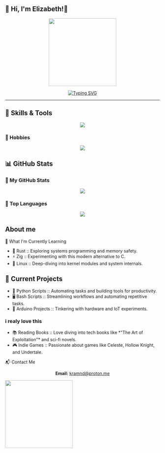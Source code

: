 <h2>🌟 Hi, I'm Elizabeth!🌟</h2>
<div align="center">
<img src="https://media.giphy.com/media/L5IljOSeFq8P6/giphy.gif" width="220" />
</div>
<p align="center">
<a href="https://git.io/typing-svg">
<img src="https://readme-typing-svg.demolab.com?font=DM+Sans&weight=700&pause=1005&color=DEA4F7&center=FALSO&vCenter=FALSO&repeat=verdadero&width=435&lines=Hacker%2C+programmer%2C+i%27m+just+curious+%3AD;CTF+player%3A+No+system+is+Safe+%3E%3A3c;Cybersecurity+enthusiast" alt="Typing SVG" />
</a>
</p>
    <hr> 
<h2>🌟 Skills & Tools</h2>
<p align="center">
<a href="https://skillicons.dev">
<img src="https://skillicons.dev/icons?i=py,rust,zig,cpp,kali,aws,docker,linux,bash,git,neovim," />
</a>
<h3>🎯 Hobbies</h3>
<p align="center">
<a href="https://skillicons.dev">
<img src="https://skillicons.dev/icons?i=bots,arduino,arch,actix,svelte,mongodb" />
</a>
</p>
<h2>📊 GitHub Stats</h2>
<h3>🌈 My GitHub Stats</h3>
<p align="center">
<img src="https://github-readme-stats.vercel.app/api?username=agathoz&show_icons=true&title_color=FF69B4&icon_color=DEA4F7&text_color=FFFFFF&bg_color=1E1E1E" />
</p>
<h3>🌟 Top Languages</h3>
<p align="center">
<img src="https://github-readme-stats.vercel.app/api/top-langs/?username=agathoz&layout=compact&langs_count=8&theme=onedark" />
</p>
<h2>About me</h2> 
🌱 What I'm Currently Learning
<ul>
<li> 🦀 Rust :: Exploring systems programming and memory safety.</li>
<li> ⚡ Zig  :: Experimenting with this modern alternative to C.</li>
<li> 🐧 Linux :: Deep-diving into kernel modules and system internals.</li>
</ul>
</p>
<h2>🔭 Current Projects</h2>
<ul>
  <li>🐍 Python Scripts  ::  Automating tasks and building tools for productivity.</li>
  <li>🖥️ Bash Scripts    ::  Streamlining workflows and automating repetitive tasks.</li>
  <li>🤖 Arduino Projects :: Tinkering with hardware and IoT experiments.</li>
</ul>
<h3> i realy love this</h3>
<ul>
  <li>📚 Reading Books :: Love diving into tech books like *"The Art of Exploitation"* and sci-fi novels.</li>
  <li>🎮 Indie Games :: Passionate about games like Celeste, Hollow Knight, and Undertale.</li>
</ul>
📬 Contact Me
<p align="center">
<strong>Email:</strong> <a href="mailto:kramnd@proton.me">kramnd@proton.me</a> </p>
<img src="https://media.tenor.com/A-Cc_uGZVQEAAAAj/lain-serial-experiments-lain.gif" width="220"> </img> 

